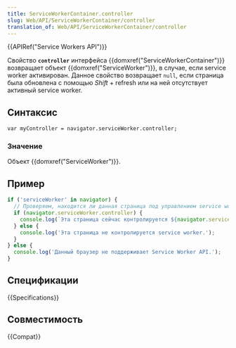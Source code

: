 ```yaml
---
title: ServiceWorkerContainer.controller
slug: Web/API/ServiceWorkerContainer/controller
translation_of: Web/API/ServiceWorkerContainer/controller
---
```


{{APIRef("Service Workers API")}}

Свойство **`controller`** интерфейса {{domxref("ServiceWorkerContainer")}} возвращает объект {{domxref("ServiceWorker")}}, в случае, если service worker активирован. Данное свойство возвращает `null`, если страница была обновлена с помощью _Shift_ + refresh или на ней отсутствует активный service worker.

## Синтаксис

```
var myController = navigator.serviceWorker.controller;
```

### Значение

Объект {{domxref("ServiceWorker")}}.

## Пример

```js
if ('serviceWorker' in navigator) {
  // Проверяем, находится ли данная страница под управлением service worker.
  if (navigator.serviceWorker.controller) {
    console.log(`Эта страница сейчас контролируется ${navigator.serviceWorker.controller}`);
  } else {
    console.log('Эта страница не контролируется service worker.');
  }
} else {
  console.log('Данный браузер не поддерживает Service Worker API.');
}
```

## Спецификации

{{Specifications}}

## Совместимость

{{Compat}}
